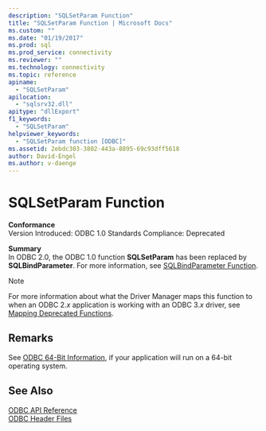 ```yaml
---
description: "SQLSetParam Function"
title: "SQLSetParam Function | Microsoft Docs"
ms.custom: ""
ms.date: "01/19/2017"
ms.prod: sql
ms.prod_service: connectivity
ms.reviewer: ""
ms.technology: connectivity
ms.topic: reference
apiname: 
  - "SQLSetParam"
apilocation: 
  - "sqlsrv32.dll"
apitype: "dllExport"
f1_keywords: 
  - "SQLSetParam"
helpviewer_keywords: 
  - "SQLSetParam function [ODBC]"
ms.assetid: 2ebdc303-3802-443a-8895-69c93dff5618
author: David-Engel
ms.author: v-daenge
---
```

# SQLSetParam Function
**Conformance**  
 Version Introduced: ODBC 1.0 Standards Compliance: Deprecated  
  
 **Summary**  
 In ODBC 2.0, the ODBC 1.0 function **SQLSetParam** has been replaced by **SQLBindParameter**. For more information, see [SQLBindParameter Function](../../../odbc/reference/syntax/sqlbindparameter-function.md).  
  
> [!NOTE]  
>  For more information about what the Driver Manager maps this function to when an ODBC 2.*x* application is working with an ODBC 3.*x* driver, see [Mapping Deprecated Functions](../../../odbc/reference/appendixes/mapping-deprecated-functions.md).  
  
## Remarks  
 See [ODBC 64-Bit Information](../../../odbc/reference/odbc-64-bit-information.md), if your application will run on a 64-bit operating system.  
  
## See Also  
 [ODBC API Reference](../../../odbc/reference/syntax/odbc-api-reference.md)   
 [ODBC Header Files](../../../odbc/reference/install/odbc-header-files.md)
